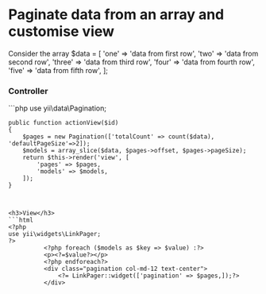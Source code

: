 <h1>Paginate data from an array and customise view</h1>
Consider the array  
$data = [
          'one' => 'data from first row',
          'two' => 'data from second row',
          'three' => 'data from third row',
          'four' => 'data from fourth row',
          'five' => 'data from fifth row',
          ];
<h3>Controller</h3>
```php
use yii\data\Pagination;

    public function actionView($id)
    {
        $pages = new Pagination(['totalCount' => count($data), 'defaultPageSize'=>2]);
        $models = array_slice($data, $pages->offset, $pages->pageSize);
        return $this->render('view', [
            'pages' => $pages,
            'models' => $models,
        ]);
    }
```
 
 
<h3>View</h3>
```html
<?php
use yii\widgets\LinkPager;
?>
          <?php foreach ($models as $key => $value) :?>
          <p><?=$value?></p>
          <?php endforeach?>
          <div class="pagination col-md-12 text-center">
              <?= LinkPager::widget(['pagination' => $pages,]);?> 
          </div>
```
